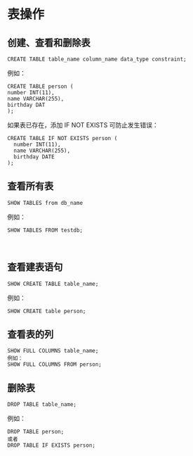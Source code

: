 # 表操作

## 创建、查看和删除表
```
CREATE TABLE table_name column_name data_type constraint;
```
例如：
```
CREATE TABLE person (
number INT(11),
name VARCHAR(255),
birthday DAT
);
```
如果表已存在，添加 IF NOT EXISTS 可防止发生错误：
```
CREATE TABLE IF NOT EXISTS person (
  number INT(11),
  name VARCHAR(255),
  birthday DATE
);
```

## 查看所有表
```
SHOW TABLES from db_name
```
例如：
```
SHOW TABLES FROM testdb;
```
<br>

## 查看建表语句
```
SHOW CREATE TABLE table_name;
```
例如：
```
SHOW CREATE table person;
```

## 查看表的列
```
SHOW FULL COLUMNS table_name;
例如：
SHOW FULL COLUMNS FROM person;
```
## 删除表
```
DROP TABLE table_name;
```
例如：
```
DROP TABLE person;
或者
DROP TABLE IF EXISTS person;
```
